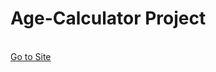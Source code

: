 <h1>Age-Calculator Project</h1>
<br>
<a href="https://66e1ad1749f72016f92dd1cb--delightful-douhua-1da76a.netlify.app">Go to Site</a>
